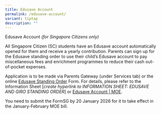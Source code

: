 ```yaml
---
title: Edusave Account
permalink: /edusave-account/
variant: tiptap
description: ""
---
```

<p>Edusave Account <em>(for Singapore Citizens only)</em>
</p>
<p>All Singapore Citizen (SC) students have an Edusave account automatically
opened for them and receive a yearly contribution. Parents can sign up
for the Edusave standing order to use their child’s Edusave account to
pay miscellaneous fees and enrichment programmes to reduce their cash out-of-pocket
expenses.</p>
<p>Application is to be made via Parents Gateway (under Services tab) or
the online <a href="https://form.gov.sg/#!/5be24a1bb3f842000fdc4e59" rel="noopener nofollow" target="_blank">Edusave Standing Order</a> Form.
For details, please refer to the Information Sheet [<em>create hyperlink to INFORMATION SHEET: EDUSAVE AND GIRO STANDING ORDER</em>]
or <a href="https://www.moe.gov.sg/financial-matters/edusave-account" rel="noopener nofollow" target="_blank">Edusave Account | MOE</a>.</p>
<p>You need to submit the FormSG by 20 January 2026 for it to take effect
in the January-February MOE bill.</p>
<p></p>